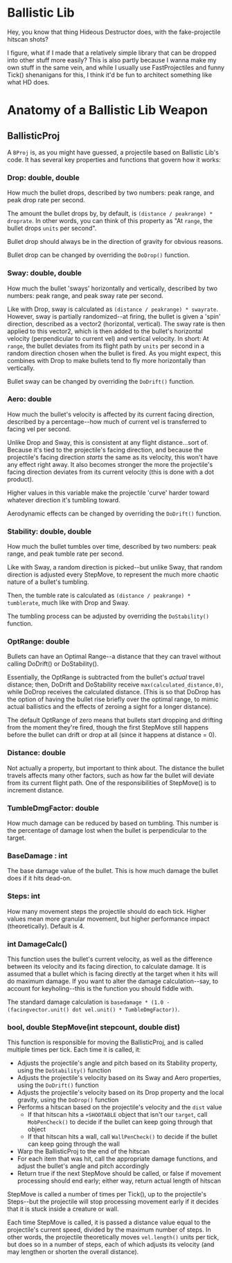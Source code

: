 # Ballistic Lib

Hey, you know that thing Hideous Destructor does, with the fake-projectile hitscan shots?

I figure, what if I made that a relatively simple library that can be dropped into other stuff more easily? This is also partly because I wanna make my own stuff in the same vein, and while I usually use FastProjectiles and funny Tick() shenanigans for this, I think it'd be fun to architect something like what HD does.

# Anatomy of a Ballistic Lib Weapon

## BallisticProj
A `BProj` is, as you might have guessed, a projectile based on Ballistic Lib's code. It has several key properties and functions that govern how it works:

### Drop: double, double
How much the bullet drops, described by two numbers: peak range, and peak drop rate per second.

The amount the bullet drops by, by default, is `(distance / peakrange) * droprate`. In other words, you can think of this property as "At `range`, the bullet drops `units` per second".

Bullet drop should always be in the direction of gravity for obvious reasons.

Bullet drop can be changed by overriding the `DoDrop()` function.

### Sway: double, double
How much the bullet 'sways' horizontally and vertically, described by two numbers: peak range, and peak sway rate per second.

Like with Drop, sway is calculated as `(distance / peakrange) * swayrate`. However, sway is partially randomized--at firing, the bullet is given a 'spin' direction, described as a vector2 (horizontal, vertical). The sway rate is then applied to this vector2, which is then added to the bullet's horizontal velocity (perpendicular to current vel) and vertical velocity. In short: At `range`, the bullet deviates from its flight path by `units` per second in a random direction chosen when the bullet is fired. As you might expect, this combines with Drop to make bullets tend to fly more horizontally than vertically.

Bullet sway can be changed by overriding the `DoDrift()` function.

### Aero: double
How much the bullet's velocity is affected by its current facing direction, described by a percentage--how much of current vel is transferred to facing vel per second.

Unlike Drop and Sway, this is consistent at any flight distance...sort of. Because it's tied to the projectile's facing direction, and because the projectile's facing direction *starts* the same as its velocity, this won't have any effect right away. It also becomes stronger the more the projectile's facing direction deviates from its current velocity (this is done with a dot product).

Higher values in this variable make the projectile 'curve' harder toward whatever direction it's tumbling toward.

Aerodynamic effects can be changed by overriding the `DoDrift()` function.

### Stability: double, double
How much the bullet tumbles over time, described by two numbers: peak range, and peak tumble rate per second.

Like with Sway, a random direction is picked--but unlike Sway, that random direction is adjusted every StepMove, to represent the much more chaotic nature of a bullet's tumbling. 

Then, the tumble rate is calculated as `(distance / peakrange) * tumblerate`, much like with Drop and Sway.

The tumbling process can be adjusted by overriding the `DoStability()` function.

### OptRange: double
Bullets can have an Optimal Range--a distance that they can travel without calling DoDrift() or DoStability().

Essentially, the OptRange is subtracted from the bullet's *actual* travel distance; then, DoDrift and DoStability receive `max(calculated_distance,0)`, while DoDrop receives the calculated distance. (This is so that DoDrop has the option of having the bullet rise briefly over the optimal range, to mimic actual ballistics and the effects of zeroing a sight for a longer distance).

The default OptRange of zero means that bullets start dropping and drifting from the moment they're fired, though the first StepMove still happens before the bullet can drift or drop at all (since it happens at distance = 0).

### Distance: double
Not actually a property, but important to think about. The distance the bullet travels affects many other factors, such as how far the bullet will deviate from its current flight path. One of the responsibilities of StepMove() is to increment distance.

### TumbleDmgFactor: double
How much damage can be reduced by based on tumbling. This number is the percentage of damage lost when the bullet is perpendicular to the target.

### BaseDamage : int
The base damage value of the bullet. This is how much damage the bullet does if it hits dead-on.

### Steps: int
How many movement steps the projectile should do each tick. Higher values mean more granular movement, but higher performance impact (theoretically). Default is 4.

### int DamageCalc()
This function uses the bullet's current velocity, as well as the difference between its velocity and its facing direction, to calculate damage. It is assumed that a bullet which is facing directly at the target when it hits will do maximum damage. If you want to alter the damage calculation--say, to account for keyholing--this is the function you should fiddle with.

The standard damage calculation is `basedamage * (1.0 - (facingvector.unit() dot vel.unit() * TumbleDmgFactor))`.

### bool, double StepMove(int stepcount, double dist)
This function is responsible for moving the BallisticProj, and is called multiple times per tick. Each time it is called, it:
- Adjusts the projectile's angle and pitch based on its Stability property, using the `DoStability()` function
- Adjusts the projectile's velocity based on its Sway and Aero properties, using the `DoDrift()` function
- Adjusts the projectile's velocity based on its Drop property and the local gravity, using the `DoDrop()` function
- Performs a hitscan based on the projectile's velocity and the `dist` value
    - If that hitscan hits a `+SHOOTABLE` object that isn't our `target`, call `MobPenCheck()` to decide if the bullet can keep going through that object
    - If that hitscan hits a wall, call `WallPenCheck()` to decide if the bullet can keep going through the wall
- Warp the BallisticProj to the end of the hitscan
- For each item that was hit, call the appropriate damage functions, and adjust the bullet's angle and pitch accordingly
- Return true if the next StepMove should be called, or false if movement processing should end early; either way, return actual length of hitscan

StepMove is called a number of times per Tick(), up to the projectile's Steps--but the projectile will stop processing movement early if it decides that it is stuck inside a creature or wall.

Each time StepMove is called, it is passed a distance value equal to the projectile's current speed, divided by the maximum number of steps. In other words, the projectile theoretically moves `vel.length()` units per tick, but does so in a number of steps, each of which adjusts its velocity (and may lengthen or shorten the overall distance).